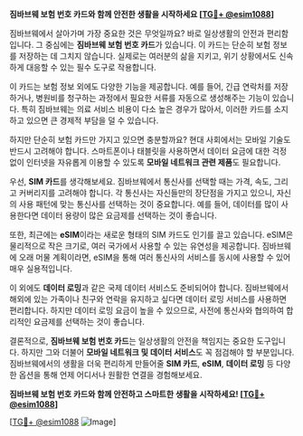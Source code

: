 **짐바브웨 보험 번호 카드와 함께 안전한 생활을 시작하세요 [[TG💪+ @esim1088](https://t.me/s/esim1088)]**

짐바브웨에서 살아가며 가장 중요한 것은 무엇일까요? 바로 일상생활의 안전과 편리함입니다. 그 중심에는 **짐바브웨 보험 번호 카드**가 있습니다. 이 카드는 단순히 보험 정보를 저장하는 데 그치지 않습니다. 실제로는 여러분의 삶을 지키고, 위기 상황에서도 신속하게 대응할 수 있는 필수 도구로 작용합니다.

이 카드는 보험 정보 외에도 다양한 기능을 제공합니다. 예를 들어, 긴급 연락처를 저장하거나, 병원비를 청구하는 과정에서 필요한 서류를 자동으로 생성해주는 기능이 있습니다. 특히 짐바브웨는 의료 서비스 비용이 다소 높은 경우가 많아서, 이러한 카드를 소지하고 있으면 큰 경제적 부담을 덜 수 있습니다.

하지만 단순히 보험 카드만 가지고 있으면 충분할까요? 현대 사회에서는 모바일 기술도 반드시 고려해야 합니다. 스마트폰이나 태블릿을 사용하면서 데이터 요금에 대한 걱정 없이 인터넷을 자유롭게 이용할 수 있도록 **모바일 네트워크 관련 제품**도 필요합니다.

우선, **SIM 카드**를 생각해보세요. 짐바브웨에서 통신사를 선택할 때는 가격, 속도, 그리고 커버리지를 고려해야 합니다. 각 통신사는 자신들만의 장단점을 가지고 있으니, 자신의 사용 패턴에 맞는 통신사를 선택하는 것이 중요합니다. 예를 들어, 데이터를 많이 사용한다면 데이터 용량이 많은 요금제를 선택하는 것이 좋습니다.

또한, 최근에는 **eSIM**이라는 새로운 형태의 SIM 카드도 인기를 끌고 있습니다. eSIM은 물리적으로 작은 크기로, 여러 국가에서 사용할 수 있는 유연성을 제공합니다. 짐바브웨에 오래 머물 계획이라면, eSIM을 통해 여러 통신사의 서비스를 동시에 사용할 수 있어 매우 실용적입니다.

이 외에도 **데이터 로밍**과 같은 국제 데이터 서비스도 준비되어야 합니다. 짐바브웨에서 해외에 있는 가족이나 친구와 연락을 유지하고 싶다면 데이터 로밍 서비스를 사용하면 편리합니다. 하지만 데이터 로밍 요금이 높을 수 있으므로, 사전에 통신사와 협의하여 합리적인 요금제를 선택하는 것이 좋습니다.

결론적으로, **짐바브웨 보험 번호 카드**는 일상생활의 안전을 책임지는 중요한 도구입니다. 하지만 그와 더불어 **모바일 네트워크 및 데이터 서비스**도 꼭 점검해야 할 부분입니다. 짐바브웨에서의 생활을 더욱 편리하게 만들어줄 **SIM 카드**, **eSIM**, **데이터 로밍** 등 다양한 옵션을 통해 언제 어디서나 원활한 연결을 경험해보세요.

**짐바브웨 보험 번호 카드와 함께 안전하고 스마트한 생활을 시작하세요! [[TG💪+ @esim1088](https://t.me/s/esim1088)]**

[[TG💪+ @esim1088](https://t.me/s/esim1088) ![Image](https://i.postimg.cc/Y0z9fWf4/image.png)]